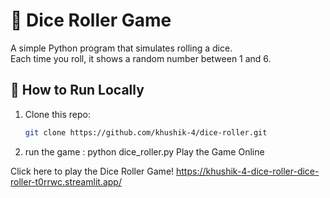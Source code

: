 # 🎲 Dice Roller Game

A simple Python program that simulates rolling a dice.  
Each time you roll, it shows a random number between 1 and 6.

## 🚀 How to Run Locally
1. Clone this repo:  
   ```bash
   git clone https://github.com/khushik-4/dice-roller.git
2. run the game :
    python dice_roller.py
Play the Game Online

Click here to play the Dice Roller Game! 
https://khushik-4-dice-roller-dice-roller-t0rrwc.streamlit.app/

